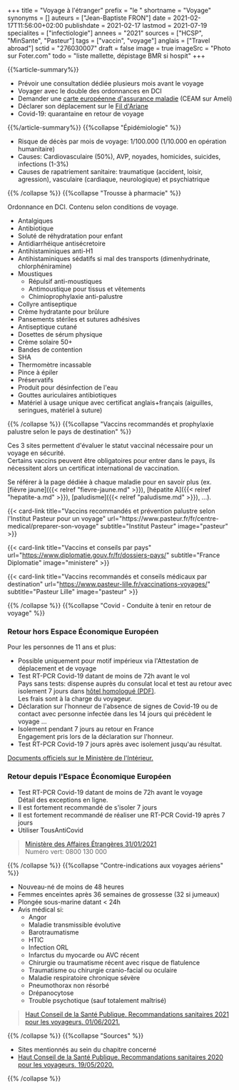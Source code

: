 +++
title = "Voyage à l'étranger"
prefix = "le "
shortname = "Voyage"
synonyms = []
auteurs = ["Jean-Baptiste FRON"]
date = 2021-02-17T11:56:00+02:00
publishdate = 2021-02-17
lastmod = 2021-07-19
specialites = ["infectiologie"]
annees = "2021"
sources = ["HCSP", "MinSante", "Pasteur"]
tags = ["vaccin", "voyage"]
anglais = ["Travel abroad"]
sctid = "276030007"
draft = false
image = true
imageSrc = "Photo sur Foter.com"
todo = "liste mallette, dépistage BMR si hospit"
+++

{{%article-summary%}}

- Prévoir une consultation dédiée plusieurs mois avant le voyage
- Voyager avec le double des ordonnances en DCI
- Demander une [carte européenne d'assurance maladie](https://www.ameli.fr/assure/adresses-et-contacts/lobtention-dun-document/commander-une-carte-europeenne-dassurance-maladie-ceam) (CEAM sur Ameli)
- Déclarer son déplacement sur le [Fil d'Ariane](https://pastel.diplomatie.gouv.fr/fildariane/dyn/public/login.html;jsessionid=7CA63C4DCC8A8F51C89F44FB5A3C9354.jvm01945-1)
- Covid-19: quarantaine en retour de voyage

{{%/article-summary%}}
{{%collapse "Épidémiologie" %}}

- Risque de décès par mois de voyage: 1/100.000 (1/10.000 en opération humanitaire)
- Causes: Cardiovasculaire (50%), AVP, noyades, homicides, suicides, infections (1-3%)
- Causes de rapatriement sanitaire: traumatique (accident, loisir, agression), vasculaire (cardiaque, neurologique) et psychiatrique

{{% /collapse %}}
{{%collapse "Trousse à pharmacie" %}}

Ordonnance en DCI. Contenu selon conditions de voyage.

- Antalgiques
- Antibiotique
- Soluté de réhydratation pour enfant
- Antidiarrhéique antisécretoire
- Antihistaminiques anti-H1
- Antihistaminiques sédatifs si mal des transports (dimenhydrinate, chlorphéniramine)
- Moustiques
  - Répulsif anti-moustiques
  - Antimoustique pour tissus et vêtements
  - Chimioprophylaxie anti-palustre
- Collyre antiseptique
- Crème hydratante pour brûlure
- Pansements stériles et sutures adhésives
- Antiseptique cutané
- Dosettes de sérum physique
- Crème solaire 50+
- Bandes de contention
- SHA
- Thermomètre incassable
- Pince à épiler
- Préservatifs
- Produit pour désinfection de l'eau
- Gouttes auriculaires antibiotiques
- Matériel à usage unique avec certificat anglais+français (aiguilles, seringues, matériel à suture)

{{% /collapse %}}
{{%collapse "Vaccins recommandés et prophylaxie palustre selon le pays de destination" %}}

Ces 3 sites permettent d'évaluer le statut vaccinal nécessaire pour un voyage en sécurité.  
Certains vaccins peuvent être obligatoires pour entrer dans le pays, ils nécessitent alors un certificat international de vaccination.

Se référer à la page dédiée à chaque maladie pour en savoir plus (ex. [fièvre jaune]({{< relref "fievre-jaune.md" >}}), [hépatite A]({{< relref "hepatite-a.md" >}}), [paludisme]({{< relref "paludisme.md" >}}), ...).

<div class="d-flex flex-wrap">
{{< card-link title="Vaccins recommandés et prévention palustre selon l'Institut Pasteur pour un voyage" url="https://www.pasteur.fr/fr/centre-medical/preparer-son-voyage" subtitle="Institut Pasteur" image="pasteur" >}}

{{< card-link title="Vaccins et conseils par pays" url="https://www.diplomatie.gouv.fr/fr/dossiers-pays/" subtitle="France Diplomatie" image="ministere" >}}

{{< card-link title="Vaccins recommandés et conseils médicaux par destination" url="https://www.pasteur-lille.fr/vaccinations-voyages/" subtitle="Pasteur Lille" image="pasteur" >}}
</div>

{{% /collapse %}}
{{%collapse "Covid - Conduite à tenir en retour de voyage" %}}

### Retour hors Espace Économique Européen

Pour les personnes de 11 ans et plus:

- Possible uniquement pour motif impérieux via l'Attestation de déplacement et de voyage
- Test RT-PCR Covid-19 datant de moins de 72h avant le vol  
Pays sans tests: dispense auprès du consulat local et test au retour avec isolement 7 jours dans [hôtel homologué (PDF)](https://www.diplomatie.gouv.fr/IMG/pdf/liste_des_hotels_cle48796e-1.pdf).  
Les frais sont à la charge du voyageur.
- Déclaration sur l'honneur de l'absence de signes de Covid-19 ou de contact avec personne infectée dans les 14 jours qui précèdent le voyage ...
- Isolement pendant 7 jours au retour en France  
Engagement pris lors de la déclaration sur l'honneur.
- Test RT-PCR Covid-19 7 jours après avec isolement jusqu'au résultat.

[Documents officiels sur le Ministère de l'Intérieur.](https://www.interieur.gouv.fr/Actualites/L-actu-du-Ministere/Attestation-de-deplacement-et-de-voyage)

### Retour depuis l'Espace Économique Européen

- Test RT-PCR Covid-19 datant de moins de 72h avant le voyage  
Détail des exceptions en ligne.
- Il est fortement recommandé de s'isoler 7 jours
- Il est fortement recommandé de réaliser une RT-PCR Covid-19 après 7 jours
- Utiliser TousAntiCovid

> [Ministère des Affaires Étrangères 31/01/2021](https://www.diplomatie.gouv.fr/fr/conseils-aux-voyageurs/informations-pratiques/article/coronavirus-covid-19-31-janvier-2021)  
Numéro vert: 0800 130 000

{{% /collapse %}}
{{%collapse "Contre-indications aux voyages aériens" %}}

- Nouveau-né de moins de 48 heures
- Femmes enceintes après 36 semaines de grossesse (32 si jumeaux)
- Plongée sous-marine datant < 24h
- Avis médical si:
  - Angor
  - Maladie transmissible évolutive
  - Barotraumatisme
  - HTIC
  - Infection ORL
  - Infarctus du myocarde ou AVC récent
  - Chirurgie ou traumatisme récent avec risque de flatulence
  - Traumatisme ou chirurgie cranio-facial ou oculaire
  - Maladie respiratoire chronique sévère
  - Pneumothorax non résorbé
  - Drépanocytose
  - Trouble psychotique (sauf totalement maîtrisé)

> [Haut Conseil de la Santé Publique. Recommandations sanitaires 2021 pour les voyageurs. 01/06/2021.](https://www.santepubliquefrance.fr/determinants-de-sante/voyage/documents/magazines-revues/bulletin-epidemiologique-hebdomadaire-1er-juin-2021-n-hors-serie-recommandations-sanitaires-pour-les-voyageurs-2021-a-l-attention-des-professio)

{{% /collapse %}}
{{%collapse "Sources" %}}

- Sites mentionnés au sein du chapitre concerné
- [Haut Conseil de la Santé Publique. Recommandations sanitaires 2020 pour les voyageurs. 19/05/2020.](https://www.hcsp.fr/explore.cgi/avisrapportsdomaine?clefr=829)

{{% /collapse %}}

